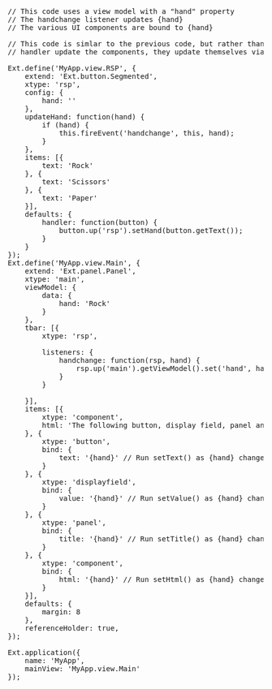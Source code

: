 <pre class="runnable 500">
// This code uses a view model with a "hand" property
// The handchange listener updates {hand}
// The various UI components are bound to {hand}

// This code is simlar to the previous code, but rather than have the handchange 
// handler update the components, they update themselves via the binding.

Ext.define('MyApp.view.RSP', {
    extend: 'Ext.button.Segmented',
    xtype: 'rsp',
    config: {
        hand: ''
    },
    updateHand: function(hand) {
        if (hand) {
            this.fireEvent('handchange', this, hand);
        }
    },
    items: [{
        text: 'Rock'
    }, {
        text: 'Scissors'
    }, {
        text: 'Paper'
    }],
    defaults: {
        handler: function(button) {
            button.up('rsp').setHand(button.getText());
        }
    }
});
Ext.define('MyApp.view.Main', {
    extend: 'Ext.panel.Panel',
    xtype: 'main',
    viewModel: {
        data: {
            hand: 'Rock'
        }
    },
    tbar: [{
        xtype: 'rsp',

        listeners: {
            handchange: function(rsp, hand) {
                rsp.up('main').getViewModel().set('hand', hand);
            }
        }

    }],
    items: [{
        xtype: 'component',
        html: 'The following button, display field, panel and component all reflect the value of "hand"'
    }, {
        xtype: 'button',
        bind: {
            text: '{hand}' // Run setText() as {hand} changes
        }
    }, {
        xtype: 'displayfield',
        bind: {
            value: '{hand}' // Run setValue() as {hand} changes
        }
    }, {
        xtype: 'panel',
        bind: {
            title: '{hand}' // Run setTitle() as {hand} changes
        }
    }, {
        xtype: 'component',
        bind: {
            html: '{hand}' // Run setHtml() as {hand} changes
        }
    }],
    defaults: {
        margin: 8
    },
    referenceHolder: true,
});

Ext.application({
    name: 'MyApp',
    mainView: 'MyApp.view.Main'
});
</pre>